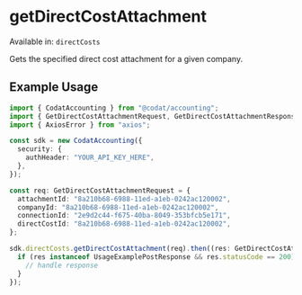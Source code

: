 # getDirectCostAttachment
Available in: `directCosts`

Gets the specified direct cost attachment for a given company.

## Example Usage
```typescript
import { CodatAccounting } from "@codat/accounting";
import { GetDirectCostAttachmentRequest, GetDirectCostAttachmentResponse } from "@codat/accounting/dist/sdk/models/operations";
import { AxiosError } from "axios";

const sdk = new CodatAccounting({
  security: {
    authHeader: "YOUR_API_KEY_HERE",
  },
});

const req: GetDirectCostAttachmentRequest = {
  attachmentId: "8a210b68-6988-11ed-a1eb-0242ac120002",
  companyId: "8a210b68-6988-11ed-a1eb-0242ac120002",
  connectionId: "2e9d2c44-f675-40ba-8049-353bfcb5e171",
  directCostId: "8a210b68-6988-11ed-a1eb-0242ac120002",
};

sdk.directCosts.getDirectCostAttachment(req).then((res: GetDirectCostAttachmentResponse | AxiosError) => {
  if (res instanceof UsageExamplePostResponse && res.statusCode == 200) {
    // handle response
  }
});
```